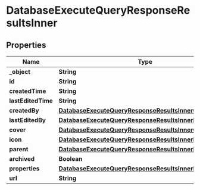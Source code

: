 

# DatabaseExecuteQueryResponseResultsInner


## Properties

| Name | Type | Description | Notes |
|------------ | ------------- | ------------- | -------------|
|**_object** | **String** |  |  [optional] |
|**id** | **String** |  |  [optional] |
|**createdTime** | **String** |  |  [optional] |
|**lastEditedTime** | **String** |  |  [optional] |
|**createdBy** | [**DatabaseExecuteQueryResponseResultsInnerCreatedBy**](DatabaseExecuteQueryResponseResultsInnerCreatedBy.md) |  |  [optional] |
|**lastEditedBy** | [**DatabaseExecuteQueryResponseResultsInnerLastEditedBy**](DatabaseExecuteQueryResponseResultsInnerLastEditedBy.md) |  |  [optional] |
|**cover** | [**DatabaseExecuteQueryResponseResultsInnerCover**](DatabaseExecuteQueryResponseResultsInnerCover.md) |  |  [optional] |
|**icon** | [**DatabaseExecuteQueryResponseResultsInnerIcon**](DatabaseExecuteQueryResponseResultsInnerIcon.md) |  |  [optional] |
|**parent** | [**DatabaseExecuteQueryResponseResultsInnerParent**](DatabaseExecuteQueryResponseResultsInnerParent.md) |  |  [optional] |
|**archived** | **Boolean** |  |  [optional] |
|**properties** | [**DatabaseExecuteQueryResponseResultsInnerProperties**](DatabaseExecuteQueryResponseResultsInnerProperties.md) |  |  [optional] |
|**url** | **String** |  |  [optional] |



